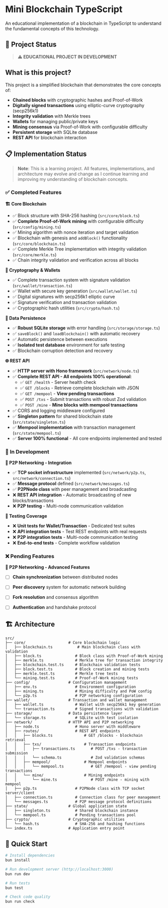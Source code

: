 # Mini Blockchain TypeScript

An educational implementation of a blockchain in TypeScript to understand the fundamental concepts of this technology.

## 🚨 Project Status

> **⚠️ EDUCATIONAL PROJECT IN DEVELOPMENT** 

## What is this project?

This project is a simplified blockchain that demonstrates the core concepts of:

* **Chained blocks** with cryptographic hashes and Proof-of-Work
* **Digitally signed transactions** using elliptic-curve cryptography (secp256k1)
* **Integrity validation** with Merkle trees
* **Wallets** for managing public/private keys
* **Mining consensus** via Proof-of-Work with configurable difficulty
* **Persistent storage** with SQLite database
* **REST API** for blockchain interaction

## 📋 Implementation Status

> **Note**: This is a learning project. All features, implementations, and architecture may evolve and change as I continue learning and improving my understanding of blockchain concepts.

### ✅ **Completed Features**

**🏗️ Core Blockchain**
- ✅ Block structure with SHA-256 hashing (`src/core/block.ts`)
- ✅ **Complete Proof-of-Work mining** with configurable difficulty (`src/config/mining.ts`)
- ✅ Mining algorithm with nonce iteration and target validation
- ✅ Blockchain with genesis and `addBlock()` functionality (`src/core/blockchain.ts`)
- ✅ Complete Merkle Tree implementation with integrity validation (`src/core/merkle.ts`)
- ✅ Chain integrity validation and verification across all blocks

**🔐 Cryptography & Wallets**
- ✅ Complete transaction system with signature validation (`src/wallet/transaction.ts`)
- ✅ Wallet with secure key generation (`src/wallet/wallet.ts`)
- ✅ Digital signatures with secp256k1 elliptic curve
- ✅ Signature verification and transaction validation
- ✅ Cryptographic hash utilities (`src/crypto/hash.ts`)

**💾 Data Persistence**
- ✅ **Robust SQLite storage** with error handling (`src/storage/storage.ts`)
- ✅ `saveBlock()` and `loadBlockchain()` with automatic recovery
- ✅ Automatic persistence between executions
- ✅ **Isolated test database** environment for safe testing
- ✅ Blockchain corruption detection and recovery

**🌐 REST API**
- ✅ **HTTP server with Hono framework** (`src/network/node.ts`)
- ✅ **Complete REST API - All endpoints 100% operational**:
  - ✅ `GET /health` - Server health check
  - ✅ `GET /blocks` - Retrieve complete blockchain with JSON
  - ✅ `GET /mempool` - **View pending transactions**
  - ✅ `POST /txs` - Submit transactions with robust Zod validation
  - ✅ `POST /mine` - **Mine blocks with mempool transactions**
- ✅ CORS and logging middleware configured
- ✅ **Singleton pattern** for shared blockchain state (`src/state/singleton.ts`)
- ✅ **Mempool implementation** with transaction management (`src/state/mempool.ts`)
- ✅ **Server 100% functional** - All core endpoints implemented and tested

### 🚧 **In Development**

**🔗 P2P Networking - Integration**
- ✅ **TCP socket infrastructure** implemented (`src/network/p2p.ts`, `src/network/connection.ts`)
- ✅ **Message protocol** defined (`src/network/messages.ts`)
- ✅ **P2PNode class** with peer management and broadcasting
- ❌ **REST API integration** - Automatic broadcasting of new blocks/transactions
- ❌ **P2P testing** - Multi-node communication validation

**🧪 Testing Coverage**
- ❌ **Unit tests for Wallet/Transaction** - Dedicated test suites
- ❌ **API integration tests** - Test REST endpoints with real requests
- ❌ **P2P integration tests** - Multi-node communication testing
- ❌ **End-to-end tests** - Complete workflow validation

### ❌ **Pending Features**

**🔗 P2P Networking - Advanced Features**
- [ ] **Chain synchronization** between distributed nodes
- [ ] **Peer discovery** system for automatic network building
- [ ] **Fork resolution** and consensus algorithm
- [ ] **Authentication** and handshake protocol


## 🏗️ Architecture

```
src/
├── core/                   # Core blockchain logic
│   ├── blockchain.ts           # Main blockchain class with validation
│   ├── block.ts               # Block class with Proof-of-Work mining
│   ├── merkle.ts              # Merkle tree for transaction integrity
│   ├── blockchain.test.ts     # Blockchain validation tests
│   ├── block.test.ts          # Block creation and mining tests  
│   ├── merkle.test.ts         # Merkle tree tests
│   └── mining.test.ts         # Proof-of-Work mining tests
├── config/                 # Configuration management
│   ├── env.ts                 # Environment configuration
│   ├── mining.ts              # Mining difficulty and PoW config
│   └── p2p.ts                 # P2P networking configuration
├── wallet/                 # Transaction and wallet management
│   ├── wallet.ts              # Wallet with secp256k1 key generation
│   └── transaction.ts         # Signed transactions with validation
├── storage/                # Data persistence layer
│   └── storage.ts             # SQLite with test isolation
├── network/                # HTTP API and P2P networking
│   ├── node.ts                # Hono server with middleware
│   ├── routes/                # REST API endpoints
│   │   ├── blocks.ts              # GET /blocks - blockchain retrieval
│   │   ├── txs/                   # Transaction endpoints
│   │   │   ├── transactions.ts       # POST /txs - transaction submission
│   │   │   └── schema.ts             # Zod validation schemas
│   │   ├── mempool/               # Mempool endpoints
│   │   │   └── mempool.ts            # GET /mempool - view pending transactions
│   │   └── mine/                  # Mining endpoints  
│   │       └── mine.ts               # POST /mine - mining with mempool
│   ├── p2p.ts                 # P2PNode class with TCP socket server/client
│   ├── connection.ts          # Connection class for peer management
│   └── messages.ts            # P2P message protocol definitions
├── state/                  # Global application state
│   ├── singleton.ts           # Shared blockchain instance
│   └── mempool.ts             # Pending transactions pool
├── crypto/                 # Cryptographic utilities
│   └── hash.ts                # SHA-256 and hashing functions
└── index.ts                # Application entry point
```

## 🚀 Quick Start

```bash
# Install dependencies
bun install

# Run development server (http://localhost:3000)
bun run dev

# Run tests
bun test

# Check code quality
bun run check
```
